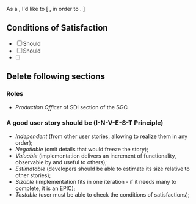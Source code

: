 As a <role>, I'd like to <feature short description> [ , in order to <value it adds>. ]

## Conditions of Satisfaction

- [ ] Should <testable condition that should be satisfied>
- [ ] Should <testable condition that should be satisfied>
- [ ]

## Delete following sections

### Roles

* _Production Officer_ of SDI section of the SGC

### A good user story should be (I-N-V-E-S-T Principle)

* _Independent_ (from other user stories, allowing to realize them in any order);
* _Negotiable_ (omit details that would freeze the story);
* _Valuable_ (implementation delivers an increment of functionality, observable by and useful to others);
* _Estimatable_ (developers should be able to estimate its size relative to other stories);
* _Sizable_ (implementation fits in one iteration - if it needs many to complete, it is an EPIC);
* _Testable_ (user must be able to check the conditions of satisfactions);
